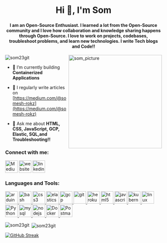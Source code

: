 <h1 align="center">Hi 👋, I'm Som</h1>
<h3 align="center"></h3>
<h4 align="center">I am an Open-Source Enthusiast. I learned a lot from the Open-Source community and I love how collaboration and knowledge sharing happens through Open-Source. I love to work on projects, codebases, troubleshoot problems, and learn new technologies. I write Tech blogs and Code!!</h4>
<img align="right" width=300 height=300 src="https://user-images.githubusercontent.com/93936168/209452881-a4faa98f-8f4e-484a-a901-b94951519b7f.png" alt="som_picture" />

<p align="left"> <img src="https://komarev.com/ghpvc/?username=som23git&label=Profile%20views&color=0e75b6&style=flat" alt="som23git" /> </p>

- 🌱 I’m currently building **Containerized Applications**

- 📝 I regularly write articles on [https://medium.com/@somesh-rokz](https://medium.com/@somesh-rokz)

- 💬 Ask me about **HTML, CSS, JavaScript, GCP, Elastic, SQL,and Troubleshooting!!**

<h3 align="left">Connect with me:</h3>
<p align="left">
<a href="https://medium.com/@somesh-rokz" target="blank"><img align="center" src="https://github.com/user-attachments/assets/44ca3e19-3262-44bb-a56f-8abfd4ed032f" alt="Medium_logo" height="40" width="40" /></a>
<a href="https://someshwaran.me" target="blank"><img align="center" src="https://github.com/user-attachments/assets/20636234-1f1e-4f65-96f4-888176c31b3c" alt="website" height="40" width="40" /></a>
<a href="https://www.linkedin.com/in/somdevsupport/" target="blank"><img align="center" src="https://github.com/user-attachments/assets/920a9053-c5e5-4fb1-a31a-14c619b95c18" alt="linkedin" height="40" width="40" /></a>
</p>

#### <h3 align="left">Languages and Tools:</h3>
<p align="left"> <a href="https://www.arduino.cc/" target="_blank" rel="noreferrer"> <img src="https://user-images.githubusercontent.com/93936168/209452449-0d913466-0e4e-4fef-bbf5-552122ddc974.png" alt="arduino" width="40" height="40"/> </a> <a href="https://www.gnu.org/software/bash/" target="_blank" rel="noreferrer"> <img src="https://www.vectorlogo.zone/logos/gnu_bash/gnu_bash-icon.svg" alt="bash" width="40" height="40"/> </a> <a href="https://www.w3schools.com/css/" target="_blank" rel="noreferrer"> <img src="https://user-images.githubusercontent.com/93936168/209452470-e2b70aca-6d34-4e35-9a52-8df2f62b6d60.png" alt="css3" width="40" height="40"/> </a> <a href="https://www.elastic.co" target="_blank" rel="noreferrer"> <img src="https://www.vectorlogo.zone/logos/elastic/elastic-icon.svg" alt="elasticsearch" width="40" height="40"/> </a> <a href="https://cloud.google.com" target="_blank" rel="noreferrer"> <img src="https://www.vectorlogo.zone/logos/google_cloud/google_cloud-icon.svg" alt="gcp" width="40" height="40"/> </a> <a href="https://git-scm.com/" target="_blank" rel="noreferrer"> <img src="https://www.vectorlogo.zone/logos/git-scm/git-scm-icon.svg" alt="git" width="40" height="40"/> </a> <a href="https://heroku.com" target="_blank" rel="noreferrer"> <img src="https://www.vectorlogo.zone/logos/heroku/heroku-icon.svg" alt="heroku" width="40" height="40"/> </a> <a href="https://www.w3.org/html/" target="_blank" rel="noreferrer"> <img src="https://user-images.githubusercontent.com/93936168/209452455-6b65269f-c90b-4afc-8fcd-bb18e583a3ad.png" alt="html5" width="40" height="40"/> </a> <a href="https://developer.mozilla.org/en-US/docs/Web/JavaScript" target="_blank" rel="noreferrer"> <img src="https://user-images.githubusercontent.com/93936168/209452459-be8c4a31-ef67-4d99-90ba-a03675adeb7a.png" alt="javascript" width="40" height="40"/> </a> <a href="https://kubernetes.io" target="_blank" rel="noreferrer"> <img src="https://www.vectorlogo.zone/logos/kubernetes/kubernetes-icon.svg" alt="kubernetes" width="40" height="40"/> </a> <a href="https://www.linux.org/" target="_blank" rel="noreferrer"> <img src="https://user-images.githubusercontent.com/93936168/209452456-980c4057-1a3b-4823-afef-f5266f30c6b9.png" alt="linux" width="40" height="40"/> </a> <a href="https://www.python.prg" target="_blank" rel="noreferrer"> <img src="https://user-images.githubusercontent.com/93936168/209452454-ca6ba688-08fb-4d18-aeab-0a73e65279b3.png" alt="Python" width="40" height="40"/> </a> <a href="https://www.mysql.com/" target="_blank" rel="noreferrer"> <img src="https://user-images.githubusercontent.com/93936168/209452457-c7ffb49b-d3c0-4597-9137-030bb8b483fd.png" alt="mysql" width="40" height="40"/> </a> <a href="https://nodejs.org" target="_blank" rel="noreferrer"> <img src="https://user-images.githubusercontent.com/93936168/209452458-68e96a45-6a14-4818-82ab-42e66c436d6e.png" alt="nodejs" width="40" height="40"/> </a><a href="https://www.hub.docker.com/" target="_blank" rel="noreferrer"> <img src="https://user-images.githubusercontent.com/93936168/209452468-5333f3da-6f21-4c33-9fce-45a25d9a168e.png" alt="Docker" width="40" height="40"/> </a><a href="https://www.postman.com/" target="_blank" rel="noreferrer"> <img src="https://user-images.githubusercontent.com/93936168/209452469-274d667e-0866-4cb9-bac0-08f1c4ee68ba.png" alt="Postman" width="40" height="40"/> </a> </p> 

<p><img align="left" src="https://github-readme-stats.vercel.app/api/top-langs?username=som23git&show_icons=true&locale=en&layout=compact" alt="som23git" /></p>

<!-- ![linux](https://user-images.githubusercontent.com/93936168/209452456-980c4057-1a3b-4823-afef-f5266f30c6b9.png)
![mysql](https://user-images.githubusercontent.com/93936168/209452457-c7ffb49b-d3c0-4597-9137-030bb8b483fd.png)
![node-js](https://user-images.githubusercontent.com/93936168/209452458-68e96a45-6a14-4818-82ab-42e66c436d6e.png)
![javascript](https://user-images.githubusercontent.com/93936168/209452459-be8c4a31-ef67-4d99-90ba-a03675adeb7a.png)
![aws](https://user-images.githubusercontent.com/93936168/209452461-ea87e830-0eaa-4e93-8c33-dc988b35781d.png)
![google-cloud](https://user-images.githubusercontent.com/93936168/209452464-9aacf232-ce62-4960-9c0b-8b7380cf6fc9.png)
![heroku](https://user-images.githubusercontent.com/93936168/209452466-8f7e356a-653a-4205-81ea-7088cb563386.png)
![elasticsearch](https://user-images.githubusercontent.com/93936168/209452467-9ce8cfd5-c6c8-4c19-ad68-03b0b2c28231.png)
![docker](https://user-images.githubusercontent.com/93936168/209452468-5333f3da-6f21-4c33-9fce-45a25d9a168e.png)
![postman](https://user-images.githubusercontent.com/93936168/209452469-274d667e-0866-4cb9-bac0-08f1c4ee68ba.png)
![css3](https://user-images.githubusercontent.com/93936168/209452470-e2b70aca-6d34-4e35-9a52-8df2f62b6d60.png)
![linkedin](https://user-images.githubusercontent.com/93936168/209452452-5c89ce99-5637-4350-aca7-5f8b8793a040.png)
![medium](https://user-images.githubusercontent.com/93936168/209452453-12f17afb-2de4-4248-aab1-f80ad5b95b91.png)
![python](https://user-images.githubusercontent.com/93936168/209452454-ca6ba688-08fb-4d18-aeab-0a73e65279b3.png)
![html5](https://user-images.githubusercontent.com/93936168/209452455-6b65269f-c90b-4afc-8fcd-bb18e583a3ad.png)
![arduino](https://user-images.githubusercontent.com/93936168/209452449-0d913466-0e4e-4fef-bbf5-552122ddc974.png) -->



<p>&nbsp;<img align="center" src="https://github-readme-stats.vercel.app/api?username=som23git&show_icons=true&locale=en" alt="som23git" /></p>

<!-- <p><img align="center" src="https://github-readme-streak-stats.herokuapp.com/?user=som23git&" alt="som23git" /></p> -->

[![GitHub Streak](https://github-readme-streak-stats.herokuapp.com?user=Som23Git)](https://git.io/streak-stats)

